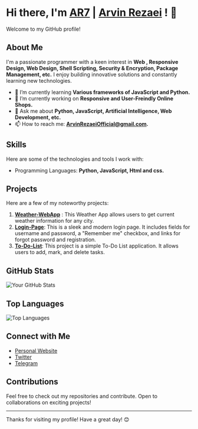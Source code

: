 # Hi there, I'm [AR7](https://arvinrezaei.com) | [Arvin Rezaei](https://arvinrezaei.com) ! 👋

Welcome to my GitHub profile!


## About Me

I'm a passionate programmer with a keen interest in **Web , Responsive Design, Web Design, Shell Scripting, Security & Encryption, Package Management, etc.** I enjoy building innovative solutions and constantly learning new technologies.

- 🌱 I’m currently learning **Various frameworks of JavaScript and Python.**
- 🔭 I’m currently working on **Responsive and User-Freindly Online Shops.**
- 💬 Ask me about **Python, JavaScript, Artificial Intelligence, Web Development, etc.**
- 📫 How to reach me: **[ArvinRezaeiOfficial@gmail.com](mailto:ArvinRezaeiOfficial@gmail.com).**
<!-- 😄 Pronouns: [Your Pronouns].
- ⚡ Fun fact: [].-->

## Skills

Here are some of the technologies and tools I work with:

- Programming Languages: **Python, JavaScript, Html and css.**
<!-- Frameworks and Libraries: [List of Frameworks/Libraries, e.g., React, Node.js, TensorFlow, etc.]-->
<!-- Tools: [List of Tools, e.g., Docker, Git, VS Code, etc.]
- Databases: [List of Databases, e.g., MySQL, MongoDB, PostgreSQL, etc.]
- Cloud Services: [List of Cloud Services, e.g., AWS, Azure, Google Cloud, etc.]-->

## Projects

Here are a few of my noteworthy projects:

1. **[Weather-WebApp](https://github.com/ThisIsAR7/Weather-WebApp.git)** : This Weather App allows users to get current weather information for any city.
2. **[Login-Page](https://github.com/ThisIsAR7/Login-Page.git)**: This is a sleek and modern login page. It includes fields for username and password, a "Remember me" checkbox, and links for forgot password and registration.
3. **[To-Do-List](https://github.com/ThisIsAR7/To-Do-List.git)**: This project is a simple To-Do List application. It allows users to add, mark, and delete tasks.


## GitHub Stats

![Your GitHub Stats](https://github-readme-stats.vercel.app/api?username=ThisIsAR7&show_icons=true&theme=radical)
<!--img src="https://komarev.com/ghpvc/?username=ThisIsAR7" alt="Profile Views"-->


<!--div align=center>
    <a href="https://git.io/streak-stats" style="margin: auto;"><img src="https://streak-stats.demolab.com?user=ThisIsAR7&theme=dark" alt="GitHub Streak" /></a>
</div-->

## Top Languages

![Top Languages](https://github-readme-stats.vercel.app/api/top-langs/?username=ThisIsAR7&layout=compact&theme=radical)


## Connect with Me

- [Personal Website](https://arvinrezaei.com)
- [Twitter](https://twitter.com/ThisIsAR7)
- [Telegram](https://t.me/ThisIsAR7_TG)
<!-- [LinkedIn](https://www.linkedin.com/in/ThisIsAR7)-->


## Contributions

Feel free to check out my repositories and contribute. Open to collaborations on exciting projects!

---

Thanks for visiting my profile! Have a great day! 😊
